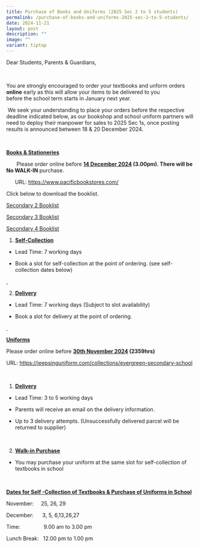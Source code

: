 ```yaml
---
title: Purchase of Books and Uniforms (2025 Sec 2 to 5 students)
permalink: /purchase-of-books-and-uniforms-2025-sec-2-to-5-students/
date: 2024-11-21
layout: post
description: ""
image: ""
variant: tiptap
---
```

<p>Dear Students, Parents &amp; Guardians,</p>
<p>&nbsp;</p>
<p>You are strongly encouraged to order your textbooks and unform orders <strong>online</strong> early
as this will allow your items to be delivered to you before&nbsp;the&nbsp;school
term starts in January next year.</p>
<p>&nbsp;We seek your understanding to place your orders before the respective
deadline indicated below, as our bookshop and school uniform partners will
need to deploy their manpower for sales to 2025 Sec 1s, once posting results
is announced between 18 &amp; 20 December 2024.</p>
<p>&nbsp;</p>
<p><strong><u>Books &amp; Stationeries</u></strong>
</p>
<p>&nbsp;&nbsp;&nbsp;&nbsp;&nbsp;&nbsp; Please order online before&nbsp;<strong><u>14 December 2024</u> (3.00pm). There will be No WALK-IN</strong> purchase.</p>
<p><strong>&nbsp;&nbsp;&nbsp;&nbsp;&nbsp;&nbsp; </strong>URL: <a href="https://www.pacificbookstores.com/" rel="noopener nofollow" target="_blank">https://www.pacificbookstores.com/</a>
</p>
<p>Click below to download the booklist.</p>
<p><a href="/files/Secondary_2_Booklist__2025_.pdf" rel="noopener nofollow" target="_blank">Secondary 2 Booklist</a>
</p>
<p><a href="/files/Secondary_3_Booklist__2025_.pdf" rel="noopener nofollow" target="_blank">Secondary 3 Booklist</a>
</p>
<p><a href="/files/Secondary_4_Booklist__2025_.pdf" rel="noopener nofollow" target="_blank">Secondary 4 Booklist</a>
</p>
<p></p>
<ol data-tight="true" class="tight">
<li>
<p><strong><u>Self-Collection</u></strong>
</p>
</li>
</ol>
<ul data-tight="true" class="tight">
<li>
<p>Lead Time: 7 working days</p>
</li>
<li>
<p>Book a slot for self-collection at the point of ordering. (see self-collection
dates below)</p>
</li>
</ul>
<p><u>&nbsp;</u>
</p>
<ol start="2" data-tight="true" class="tight">
<li>
<p><strong><u>Delivery</u></strong>
</p>
</li>
</ol>
<ul data-tight="true" class="tight">
<li>
<p>Lead Time: 7 working days (Subject to slot availability)</p>
</li>
<li>
<p>Book a slot for delivery at the point of ordering.</p>
</li>
</ul>
<p><strong><u>&nbsp;</u></strong>
</p>
<p><strong><u>Uniforms</u></strong>
</p>
<p>Please order online before&nbsp;<strong><u>30th November 2024</u> (2359hrs)</strong>
</p>
<p>URL: <a href="https://jeepsinguniform.com/collections/evergreen-secondary-school" rel="noopener nofollow" target="_blank">https://jeepsinguniform.com/collections/evergreen-secondary-school</a>
</p>
<p>&nbsp;</p>
<ol data-tight="true" class="tight">
<li>
<p><strong><u>Delivery</u></strong>
</p>
</li>
</ol>
<ul data-tight="true" class="tight">
<li>
<p>Lead Time: 3 to 5 working days</p>
</li>
<li>
<p>Parents will receive an email on the delivery information.</p>
</li>
<li>
<p>Up to 3 delivery attempts. (Unsuccessfully delivered parcel will be returned
to supplier)</p>
</li>
</ul>
<p>&nbsp;</p>
<ol start="2" data-tight="true" class="tight">
<li>
<p><strong><u>Walk-in Purchase</u></strong>
</p>
</li>
</ol>
<ul data-tight="true" class="tight">
<li>
<p>You may purchase your uniform at the same slot for self-collection of
textbooks in school</p>
</li>
</ul>
<p>&nbsp;</p>
<p><strong><u>Dates for Self -Collection of Textbooks &amp; Purchase of Uniforms in School</u></strong>
</p>
<p>November:&nbsp;&nbsp;&nbsp;&nbsp; 25, 26, 29</p>
<p>December:&nbsp;&nbsp;&nbsp;&nbsp;&nbsp; 3, 5, 6,13,26,27</p>
<p>Time:&nbsp;&nbsp;&nbsp;&nbsp;&nbsp;&nbsp;&nbsp;&nbsp; &nbsp;&nbsp;&nbsp;&nbsp;&nbsp;&nbsp;&nbsp;9.00
am to 3.00 pm</p>
<p>Lunch Break:&nbsp;&nbsp; 12.00 pm to 1.00 pm</p>
